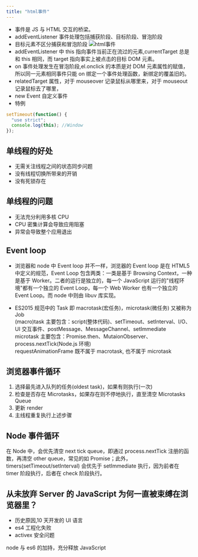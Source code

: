 ```yaml
---
title: "html事件"
---
```


- 事件是 JS 与 HTML 交互的桥梁。
- addEventListener 事件处理包括捕获阶段、目标阶段、冒泡阶段
- 目标元素不区分捕获和冒泡阶段
  ![html事件](https://www.w3.org/TR/DOM-Level-3-Events/images/eventflow.svg)
- addEventListener 中 this 指向事件当前正在流过的元素,currentTarget 总是和 this 相同，而 target 指向事实上被点击的目标 DOM 元素。
- on 事件处理发生在冒泡阶段,el.onclick 的本质是对 DOM 元素属性的赋值，所以同一元素相同事件只能 on 绑定一个事件处理函数，新绑定的覆盖旧的。
- relatedTarget 属性，对于 mouseover 记录鼠标从哪里来，对于 mouseout 记录鼠标去了哪里，
- new Event 自定义事件
- 特例

```js
setTimeout(function() {
  "use strict";
  console.log(this); //Window
});
```

## 单线程的好处

- 无需关注线程之间的状态同步问题
- 没有线程切换所带来的开销
- 没有死锁存在

## 单线程的问题

- 无法充分利用多核 CPU
- CPU 密集计算会导致应用阻塞
- 异常会导致整个应用退出

## Event loop

- 浏览器和 node 中 Event loop 并不一样，浏览器的 Event loop 是在 HTML5 中定义的规范，Event Loop 包含两类：一类是基于 Browsing Context，一种是基于 Worker。二者的运行是独立的，每一个 JavaScript 运行的"线程环境"都有一个独立的 Event Loop，每一个 Web Worker 也有一个独立的 Event Loop。而 node 中则由 libuv 库实现。

- ES2015 规范中的 Task 即 macrotask(宏任务)，microtask(微任务) 又被称为 Job<br>(macro)task 主要包含：script(整体代码)、setTimeout、setInterval、I/O、UI 交互事件、postMessage、MessageChannel、setImmediate<br>microtask 主要包含：Promise.then、MutaionObserver、process.nextTick(Node.js 环境)<br>requestAnimationFrame 既不属于 macrotask, 也不属于 microtask

## 浏览器事件循环

1. 选择最先进入队列的任务(oldest task)，如果有则执行(一次)
2. 检查是否存在 Microtasks，如果存在则不停地执行，直至清空 Microtasks Queue
3. 更新 render
4. 主线程重复执行上述步骤

## Node 事件循环

在 Node 中，会优先清空 next tick queue，即通过 process.nextTick 注册的函数，再清空 other queue，常见的如 Promise；此外，timers(setTimeout/setInterval) 会优先于 setImmediate 执行，因为前者在 timer 阶段执行，后者在 check 阶段执行。

## 从未放弃 Server 的 JavaScript 为何一直被束缚在浏览器里？

- 历史原因,10 天开发的 UI 语言
- es4 工程化失败
- activex 安全问题

node 与 es6 的加持，充分释放 JavaScript

